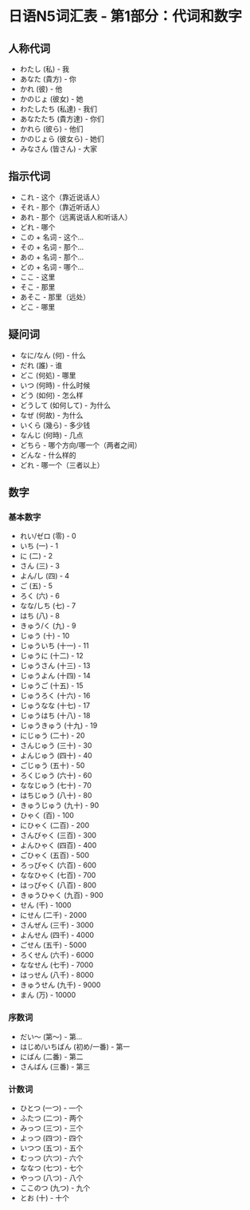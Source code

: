 # 日语N5词汇表 - 第1部分：代词和数字

## 人称代词
- わたし (私) - 我
- あなた (貴方) - 你
- かれ (彼) - 他
- かのじょ (彼女) - 她
- わたしたち (私達) - 我们
- あなたたち (貴方達) - 你们
- かれら (彼ら) - 他们
- かのじょら (彼女ら) - 她们
- みなさん (皆さん) - 大家

## 指示代词
- これ - 这个（靠近说话人）
- それ - 那个（靠近听话人）
- あれ - 那个（远离说话人和听话人）
- どれ - 哪个
- この + 名词 - 这个...
- その + 名词 - 那个...
- あの + 名词 - 那个...
- どの + 名词 - 哪个...
- ここ - 这里
- そこ - 那里
- あそこ - 那里（远处）
- どこ - 哪里

## 疑问词
- なに/なん (何) - 什么
- だれ (誰) - 谁
- どこ (何処) - 哪里
- いつ (何時) - 什么时候
- どう (如何) - 怎么样
- どうして (如何して) - 为什么
- なぜ (何故) - 为什么
- いくら (幾ら) - 多少钱
- なんじ (何時) - 几点
- どちら - 哪个方向/哪一个（两者之间）
- どんな - 什么样的
- どれ - 哪一个（三者以上）

## 数字
### 基本数字
- れい/ゼロ (零) - 0
- いち (一) - 1
- に (二) - 2
- さん (三) - 3
- よん/し (四) - 4
- ご (五) - 5
- ろく (六) - 6
- なな/しち (七) - 7
- はち (八) - 8
- きゅう/く (九) - 9
- じゅう (十) - 10
- じゅういち (十一) - 11
- じゅうに (十二) - 12
- じゅうさん (十三) - 13
- じゅうよん (十四) - 14
- じゅうご (十五) - 15
- じゅうろく (十六) - 16
- じゅうなな (十七) - 17
- じゅうはち (十八) - 18
- じゅうきゅう (十九) - 19
- にじゅう (二十) - 20
- さんじゅう (三十) - 30
- よんじゅう (四十) - 40
- ごじゅう (五十) - 50
- ろくじゅう (六十) - 60
- ななじゅう (七十) - 70
- はちじゅう (八十) - 80
- きゅうじゅう (九十) - 90
- ひゃく (百) - 100
- にひゃく (二百) - 200
- さんびゃく (三百) - 300
- よんひゃく (四百) - 400
- ごひゃく (五百) - 500
- ろっぴゃく (六百) - 600
- ななひゃく (七百) - 700
- はっぴゃく (八百) - 800
- きゅうひゃく (九百) - 900
- せん (千) - 1000
- にせん (二千) - 2000
- さんぜん (三千) - 3000
- よんせん (四千) - 4000
- ごせん (五千) - 5000
- ろくせん (六千) - 6000
- ななせん (七千) - 7000
- はっせん (八千) - 8000
- きゅうせん (九千) - 9000
- まん (万) - 10000

### 序数词
- だい〜 (第〜) - 第...
- はじめ/いちばん (初め/一番) - 第一
- にばん (二番) - 第二
- さんばん (三番) - 第三

### 计数词
- ひとつ (一つ) - 一个
- ふたつ (二つ) - 两个
- みっつ (三つ) - 三个
- よっつ (四つ) - 四个
- いつつ (五つ) - 五个
- むっつ (六つ) - 六个
- ななつ (七つ) - 七个
- やっつ (八つ) - 八个
- ここのつ (九つ) - 九个
- とお (十) - 十个
